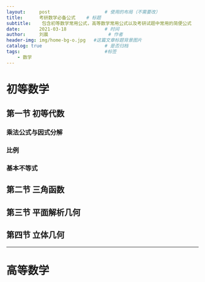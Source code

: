 ```yaml
---
layout:     post   				    # 使用的布局（不需要改）
title:      考研数学必备公式	# 标题 
subtitle:    包含初等数学常用公式，高等数学常用公式以及考研试题中常用的简便公式
date:       2021-03-18 				# 时间
author:     刘晨 						# 作者
header-img: img/home-bg-o.jpg 	#这篇文章标题背景图片
catalog: true 						# 是否归档
tags:								#标签
    - 数学
---
```


# 初等数学

## 第一节 初等代数

### 乘法公式与因式分解

### 比例

### 基本不等式


## 第二节 三角函数


## 第三节 平面解析几何


## 第四节 立体几何


---------------------------------------------------------------------------------------
# 高等数学
